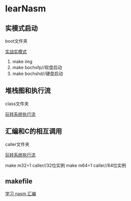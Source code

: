 # learNasm

## 实模式启动

boot文件夹

[实战实模式](https://blog.ours1984.top/posts/sets/)

1. make img
2. make bochsfp//软盘启动
3. make bochshd//硬盘启动

## 堆栈图和执行流

class文件夹

[玩转系统执行流](https://blog.ours1984.top/posts/enterl/)

## 汇编和C的相互调用

caller文件夹

[玩转系统执行流](https://blog.ours1984.top/posts/enterl/)

make m32=1 caller//32位实例
make m64=1 caller//64位实例

## makefile

[学习 nasm 汇编](https://blog.ours1984.top/posts/huibian/)
